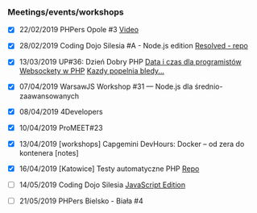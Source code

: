 
### Meetings/events/workshops
- [x] 22/02/2019 PHPers Opole #3 [Video](https://www.youtube.com/watch?v=oALUici8QIE)
- [x] 28/02/2019 Coding Dojo Silesia #A - Node.js edition [Resolved - repo](https://github.com/Martin89PL/familiada)
- [x] 13/03/2019 UP#36: Dzień Dobry PHP [Data i czas dla programistów](https://uszanowanko.pl/prezentacja/data-i-czas-dla-programistow) [Websockety w PHP](https://uszanowanko.pl/prezentacja/websockety-w-php) [Kazdy popelnia bledy...](https://uszanowanko.pl/prezentacja/kazdy-popelnia-bledy-czyli-jak-lepiej-zarzadzac-bledami-ale-nie-wyjatkami)
- [x] 07/04/2019 WarsawJS Workshop #31 — Node.js dla średnio-zaawansowanych
- [x] 08/04/2019 4Developers
- [x] 10/04/2019 ProMEET#23
- [x] 13/04/2019 [workshops] Capgemini DevHours: Docker – od zera do kontenera [notes]
- [x] 16/04/2019 [Katowice] Testy automatyczne PHP [Repo](https://github.com/Martin89PL/PHPUnitWorkshops)
- [ ] 14/05/2019 Coding Dojo Silesia [JavaScript Edition](https://www.meetup.com/Coding-Dojo-Silesia/events/261039714/)
- [ ] 21/05/2019 PHPers Bielsko - Biała #4
 
